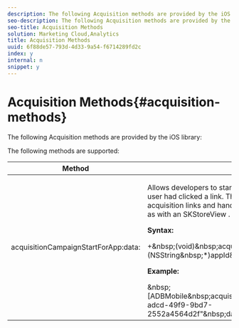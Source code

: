 ```yaml
---
description: The following Acquisition methods are provided by the iOS library 
seo-description: The following Acquisition methods are provided by the iOS library 
seo-title: Acquisition Methods
solution: Marketing Cloud,Analytics
title: Acquisition Methods
uuid: 6f88de57-793d-4d33-9a54-f6714289fd2c
index: y
internal: n
snippet: y
---
```


# Acquisition Methods{#acquisition-methods}

The following Acquisition methods are provided by the iOS library:

The following methods are supported: 

<table id="table_AEFBC9C64319444AAD463E15A2400338"> 
 <thead> 
  <tr> 
   <th colname="col1" class="entry"> Method </th> 
   <th colname="col2" class="entry"> Description </th> 
  </tr> 
 </thead>
 <tbody> 
  <tr> 
   <td colname="col1"> <p>acquisitionCampaignStartForApp:data: </p> </td> 
   <td colname="col2"> <p>Allows developers to start an app acquisition campaign as if the user had clicked a link. This is helpful for creating manual acquisition links and handling the app store redirect yourself, such as with an <span class="codeph"> SKStoreView </span>. </p> <p> <b>Syntax:</b> </p> 
    <codeblock>
      +&amp;nbsp;(void)&amp;nbsp;acquisitionCampaignStartForApp:(NSString&amp;nbsp;*)appId&amp;nbsp;data:(NSDictionary&amp;nbsp;*)data; 
    </codeblock> <p> <b>Example: </b> </p> 
    <codeblock>
      &amp;nbsp;[ADBMobile&amp;nbsp;acquisitionCampaignStartForApp:@"0652024f-adcd-49f9-9bd7-2552a4564d2f"&amp;nbsp;data:@{@"custom.key":@"value"}]; 
    </codeblock> </td> 
  </tr> 
 </tbody> 
</table>

